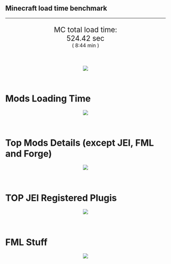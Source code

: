 ## Minecraft load time benchmark


---

<p align="center" style="font-size:160%;">
MC total load time:<br>
524.42 sec
<br>
<sup><sub>(
8:44 min
)</sub></sup>
</p>

<br>


<p align="center">
<img src="https://quickchart.io/chart?w=400&h=30&c={
  type: 'horizontalBar',
  data: {
    datasets: [
      {label:      'MODS:', data: [318.09]},
      {label: 'FML stuff:', data: [206.33]}
    ]
  },
  options: {
    scales: {
      xAxes: [{display: false,stacked: true}],
      yAxes: [{display: false,stacked: true}],
    },
    elements: {rectangle: {borderWidth: 2}},
    legend: {display: false,},
    plugins: {datalabels: {color: 'white',formatter: (value, context) =>
      [context.dataset.label, value].join(' ')
    }}
  }
}"/>
</p>

<br>

# Mods Loading Time
<p align="center">
<img src="https://quickchart.io/chart?w=400&h=300&c={
  type: 'outlabeledPie',
  options: {
    cutoutPercentage: 25,
    plugins: {
      legend: !1,
      outlabels: {
        stretch: 5,
        padding: 1,
        text: (v,i)=>[
          v.labels[v.dataIndex],' ',
          (v.percent*1000|0)/10,
          String.fromCharCode(37)].join('')
      }
    }
  },
  data: {...
`
436e17  16.57s Had Enough Items;
3C6315  18.43s Had Enough Items (Plugins);
9e2174   2.55s Tinkers' Construct;
8E1E68  25.62s Tinkers' Construct (Oredict Melting);
813e81  13.06s OpenComputers;
516fa8  12.80s Ender IO;
a651a8   9.48s IndustrialCraft 2;
5161a8   1.26s CraftTweaker2;
495797   7.89s CraftTweaker2 (Script Loading);
8f3087   8.41s Forge Mod Loader;
8f304e   7.04s Astral Sorcery;
6e175e   5.91s Recurrent Complex;
8c2ccd   5.68s Immersive Engineering;
213664   5.10s Forestry;
538f30   4.45s Animania;
436e17   4.31s Integrated Dynamics;
a86e51   4.27s Extra Utilities 2;
308f53   4.02s Village Names;
ba3eb8   3.75s Cyclic;
3e68ba   3.71s AE2 Unofficial Extended Life;
308f7e   3.44s Quark: RotN Edition;
649e21   3.28s OpenBlocks;
cd922c   3.11s NuclearCraft;
444444  79.55s 44 Other mods;
333333  56.96s 168 'Fast' mods (load 1.0s - 0.1s);
222222   7.46s 214 'Instant' mods (load %3C 0.1s)
`
    .split(';').reduce((a, l) => {
      l.match(/(\w{6}) *(\d*\.\d*)s (.*)/)
      .slice(1).map((a, i) => [[String.fromCharCode(35),a].join(''), parseFloat(a), a][i])
      .forEach((s, i) => 
        [a.datasets[0].backgroundColor, a.datasets[0].data, a.labels][i].push(s)
      );
      return a
    }, {
      labels: [],
      datasets: [{
        backgroundColor: [],
        data: [],
        borderColor: 'rgba(22,22,22,0.3)',
        borderWidth: 1
      }]
    })
  }
}"/>
</p>

<br>

# Top Mods Details (except JEI, FML and Forge)
<p align="center">
<img src="https://quickchart.io/chart?w=400&h=450&c={
  options: {
    scales: {
      xAxes: [{stacked: true}],
      yAxes: [{stacked: true}],
    },
    plugins: {
      datalabels: {
        anchor: 'end',
        align: 'top',
        color: 'white',
        backgroundColor: 'rgba(46, 140, 171, 0.6)',
        borderColor: 'rgba(41, 168, 194, 1.0)',
        borderWidth: 0.5,
        borderRadius: 3,
        padding: 0,
        font: {size:10},
        formatter: (v,ctx) => 
          ctx.datasetIndex!=ctx.chart.data.datasets.length-1 ? null
            : [((ctx.chart.data.datasets.reduce((a,b)=>a- -b.data[ctx.dataIndex],0)*10)|0)/10,'s'].join('')
      },
      colorschemes: {
        scheme: 'office.Damask6'
      }
    }
  },
  type: 'bar',
  data: {...(() => {
    let a = { labels: [], datasets: [] };
`
1: Construction;
2: Loading Resources;
3: PreInitialization;
4: Initialization;
5: InterModComms$IMC;
6: PostInitialization;
7: LoadComplete;
8: ModIdMapping
`
    .split(';')
      .map(l => l.match(/\d: (.*)/).slice(1))
      .forEach(([name]) => a.datasets.push({ label: name, data: [] }));
`
                          1      2      3      4      5      6      7      8  ;
Tinkers' Construct    |  1.18|  0.01|  0.18|  0.06|  0.00| 26.74|  0.00|  0.00;
OpenComputers         |  0.61|  0.02|  9.04|  3.21|  0.19|  0.00|  0.00|  0.00;
Ender IO              |  1.81|  0.01|  4.66|  0.65|  3.35|  1.10|  0.00|  1.21;
IndustrialCraft 2     |  0.75|  0.02|  7.60|  0.87|  0.00|  0.25|  0.00|  0.00;
CraftTweaker2         |  0.59|  0.00|  3.67|  0.01|  0.00|  4.87|  0.01|  0.00;
Astral Sorcery        |  0.26|  0.01|  4.69|  1.49|  0.00|  0.60|  0.00|  0.00;
Recurrent Complex     |  0.27|  0.01|  0.67|  1.07|  0.00|  3.90|  0.00|  0.00;
Immersive Engineering |  0.95|  0.01|  1.39|  0.97|  0.00|  2.36|  0.00|  0.00;
Forestry              |  0.45|  0.01|  3.40|  0.97|  0.00|  0.25|  0.00|  0.00;
Animania              |  0.33|  0.00|  3.46|  0.10|  0.00|  0.55|  0.00|  0.00;
Integrated Dynamics   |  0.24|  0.01|  4.00|  0.06|  0.00|  0.00|  0.00|  0.00;
Extra Utilities 2     |  0.06|  0.00|  3.86|  0.07|  0.00|  0.28|  0.00|  0.00
`
    .split(';').slice(1)
      .map(l => l.split('|').map(s => s.trim()))
      .forEach(([name, ...arr], i) => {
        a.labels.push(name);
        arr.forEach((v, j) => a.datasets[j].data[i] = v)
      }); return a
  })()}
}"/>
</p>

<br>

# TOP JEI Registered Plugis
<p align="center">
<img src="https://quickchart.io/chart?w=700&c={
  options: {
    elements: { rectangle: { borderWidth: 1 } },
    legend: false
  },
  type: 'horizontalBar',
    data: {...(() => {
      let a = {
        labels: [], datasets: [{
          backgroundColor: 'rgba(0, 99, 132, 0.5)',
          borderColor: 'rgb(0, 99, 132)',
          data: []
        }]
      };
`
  2.03: cofh.thermalexpansion.plugins.jei.JEIPluginTE;
  1.67: com.github.sokyranthedragon.mia.integrations.jer.JeiJerIntegration$1;
  1.31: forestry.factory.recipes.jei.FactoryJeiPlugin;
  1.15: com.rwtema.extrautils2.crafting.jei.XUJEIPlugin;
  1.15: jeresources.jei.JEIConfig;
  1.10: crazypants.enderio.machines.integration.jei.MachinesPlugin;
  0.89: mezz.jei.plugins.vanilla.VanillaPlugin;
  0.80: ic2.jeiIntegration.SubModule;
  0.74: nc.integration.jei.NCJEI;
  0.68: com.buuz135.thaumicjei.ThaumcraftJEIPlugin;
  0.67: knightminer.tcomplement.plugin.jei.JEIPlugin;
  0.54: com.buuz135.industrial.jei.JEICustomPlugin;
  0.40: crazypants.enderio.base.integration.jei.JeiPlugin;
  0.28: xt9.deepmoblearning.plugins.jei.Plugin;
  0.27: ninjabrain.gendustryjei.GendustryJEIPlugin;
  4.74: Other 129 Plugins
`
        .split(';')
        .map(l => l.split(':'))
        .forEach(([time, name]) => {
          a.labels.push(name);
          a.datasets[0].data.push(time)
        })
        ; return a
    })()
  }
}"/>
</p>

<br>

# FML Stuff
<p align="center">
<img src="https://quickchart.io/chart?w=500&h=400&c={
  options: {
    rotation: Math.PI,
    cutoutPercentage: 55,
    plugins: {
      legend: !1,
      outlabels: {
        stretch: 5,
        padding: 1,
        text: (v)=>v.labels
      },
      doughnutlabel: {
        labels: [
          {
            text: 'FML stuff:',
            color: 'rgba(128, 128, 128, 0.5)',
            font: {size: 18}
          },
          {
            text: [206.33,'s'].join(''),
            color: 'rgba(128, 128, 128, 1)',
            font: {size: 22}
          }
        ]
      },
    }
  },
  type: 'outlabeledPie',
  data: {...(() => {
    let a = {
      labels: [],
      datasets: [{
        backgroundColor: [],
        data: [],
        borderColor: 'rgba(22,22,22,0.3)',
        borderWidth: 2
      }]
    };
`
993A00   1.37s Loading sounds;
994400   1.51s Loading Resource - SoundHandler;
994F00  29.51s ModelLoader: blocks;
995900  13.47s ModelLoader: items;
996300  12.56s ModelLoader: baking;
996D00   2.02s Applying remove recipe actions;
997700   0.15s Applying remove furnace recipe actions;
998200   0.60s Indexing ingredients;
444444 145.15s Other
`
    .split(';')
      .map(l => l.match(/(\w{6}) *(\d*\.\d*)s (.*)/))
      .forEach(([, col, time, name]) => {
        a.labels.push([name, ' ', time, 's'].join(''));
        a.datasets[0].data.push(parseFloat(time));
        a.datasets[0].backgroundColor.push([String.fromCharCode(35), col].join(''))
      })
      ; return a
  })()}
}"/>
</p>

<br>

